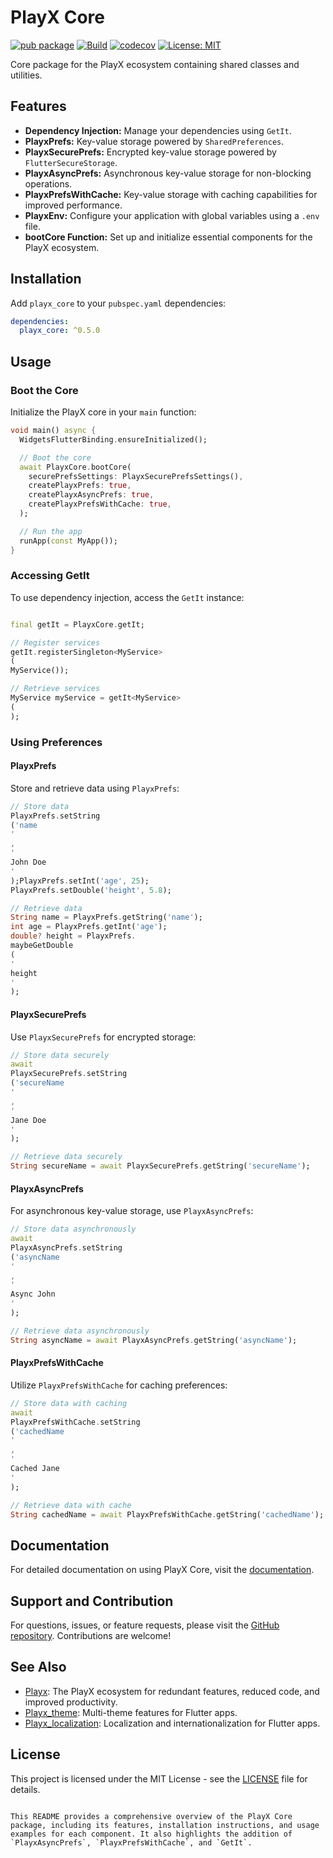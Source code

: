 # PlayX Core
[![pub package](https://img.shields.io/pub/v/playx_core.svg?color=1284C5)](https://pub.dev/packages/playx_core)
[![Build](https://github.com/playx-flutter/playx_core/actions/workflows/build.yml/badge.svg?branch=main)](https://github.com/playx-flutter/playx_core/actions/workflows/build.yml) <a href="https://codecov.io/gh/playx-flutter/playx_core"><img src="https://codecov.io/gh/playx-flutter/playx_core/branch/main/graph/badge.svg" alt="codecov"></a>
<a href="https://github.com/playx-flutter/playx_core/blob/main/LICENSE"><img src="https://img.shields.io/badge/license-MIT-purple.svg" alt="License: MIT"></a>

Core package for the PlayX ecosystem containing shared classes and utilities.

## Features

- **Dependency Injection:** Manage your dependencies using `GetIt`.
- **PlayxPrefs:** Key-value storage powered by `SharedPreferences`.
- **PlayxSecurePrefs:** Encrypted key-value storage powered by `FlutterSecureStorage`.
- **PlayxAsyncPrefs:** Asynchronous key-value storage for non-blocking operations.
- **PlayxPrefsWithCache:** Key-value storage with caching capabilities for improved performance.
- **PlayxEnv:** Configure your application with global variables using a `.env` file.
- **bootCore Function:** Set up and initialize essential components for the PlayX ecosystem.

## Installation

Add `playx_core` to your `pubspec.yaml` dependencies:

```yaml
dependencies:
  playx_core: ^0.5.0
```

## Usage

### Boot the Core

Initialize the PlayX core in your `main` function:

```dart
void main() async {
  WidgetsFlutterBinding.ensureInitialized();

  // Boot the core
  await PlayxCore.bootCore(
    securePrefsSettings: PlayxSecurePrefsSettings(),
    createPlayxPrefs: true,
    createPlayxAsyncPrefs: true,
    createPlayxPrefsWithCache: true,
  );

  // Run the app
  runApp(const MyApp());
}
```

### Accessing GetIt

To use dependency injection, access the `GetIt` instance:

```dart

final getIt = PlayxCore.getIt;

// Register services
getIt.registerSingleton<MyService>
(
MyService());

// Retrieve services
MyService myService = getIt<MyService>
(
);
```

### Using Preferences

#### PlayxPrefs

Store and retrieve data using `PlayxPrefs`:

```dart
// Store data
PlayxPrefs.setString
('name
'
,
'
John Doe
'
);PlayxPrefs.setInt('age', 25);
PlayxPrefs.setDouble('height', 5.8);

// Retrieve data
String name = PlayxPrefs.getString('name');
int age = PlayxPrefs.getInt('age');
double? height = PlayxPrefs.
maybeGetDouble
(
'
height
'
);
```

#### PlayxSecurePrefs

Use `PlayxSecurePrefs` for encrypted storage:

```dart
// Store data securely
await
PlayxSecurePrefs.setString
('secureName
'
,
'
Jane Doe
'
);

// Retrieve data securely
String secureName = await PlayxSecurePrefs.getString('secureName');
```

#### PlayxAsyncPrefs

For asynchronous key-value storage, use `PlayxAsyncPrefs`:

```dart
// Store data asynchronously
await
PlayxAsyncPrefs.setString
('asyncName
'
,
'
Async John
'
);

// Retrieve data asynchronously
String asyncName = await PlayxAsyncPrefs.getString('asyncName');
```

#### PlayxPrefsWithCache

Utilize `PlayxPrefsWithCache` for caching preferences:

```dart
// Store data with caching
await
PlayxPrefsWithCache.setString
('cachedName
'
,
'
Cached Jane
'
);

// Retrieve data with cache
String cachedName = await PlayxPrefsWithCache.getString('cachedName');
```

## Documentation

For detailed documentation on using PlayX Core, visit
the [documentation](https://pub.dev/documentation/playx_core/latest/).

## Support and Contribution

For questions, issues, or feature requests, please visit
the [GitHub repository](https://github.com/playx-flutter/playx_core). Contributions are welcome!

## See Also

- [Playx](https://pub.dev/packages/playx): The PlayX ecosystem for redundant features, reduced code,
  and improved productivity.
- [Playx_theme](https://pub.dev/packages/playx_theme): Multi-theme features for Flutter apps.
- [Playx_localization](https://pub.dev/packages/playx_localization): Localization and
  internationalization for Flutter apps.

## License

This project is licensed under the MIT License - see
the [LICENSE](https://github.com/playx-flutter/playx_core/blob/main/LICENSE) file for details.

```

This README provides a comprehensive overview of the PlayX Core package, including its features, installation instructions, and usage examples for each component. It also highlights the addition of `PlayxAsyncPrefs`, `PlayxPrefsWithCache`, and `GetIt`.